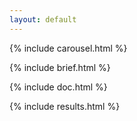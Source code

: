 ```yaml
---
layout: default
---
```


<!-- CARROUSEL DE FOTOS DO LABORATÓRIO -->
{% include carousel.html %}

<!-- BREVE EXPLICAÇÃO -->
{% include brief.html %}

<!-- DOCUMENTAÇÃO -->
{% include doc.html %}

<!-- RESULTADOS -->
{% include results.html %}